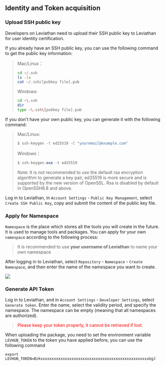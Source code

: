 ## Identity and Token acquisition

### Upload SSH public key

Developers on Leviathan need to upload their SSH public key to Leviathan for user identity certification.

If you already have an SSH public key, you can use the following command to get the public key information:

> Mac/Linux：
>
> ```bash
> cd ~/.ssh
> ls -la
> cat ~/.ssh/[pubkey file].pub
> ```
>
> Windows:
>
> ```bash
> cd ~\.ssh
> dir
> type ~\.ssh\[pubkey file].pub
> ```

If you don't have your own public key, you can generate it with the following command:

> Mac/Linux:
>
> ```bash
> $ ssh-keygen -t ed25519 -C "youremail@example.com"
> ```
>
> Windows：
>
> ```powershell
> $ ssh-keygen.exe -t ed25519
> ```
>
> Note: It is not recommended to use the default rsa encryption algorithm to generate a key pair, ed25519 is more secure and is supported by the new version of OpenSSL. Rsa is disabled by default in OpenSSH8.8 and above.

Log in to Leviathan, in `Account Settings` - `Public Key Management`, select `Create SSH Public Key`, copy and submit the content of the public key file.

### Apply for Namespace

`Namespace` is the place which stores all the tools you will create in the future. It is used to manage tools and packages. You can apply for your own `namespace` according to the following process:

> It is recommended to use **your username of Leviathan** to name your own namespace

After logging in to Leviathan, select `Repository` - `Namespace` - `Create Namespace`, and then enter the name of the namespace you want to create.

![](https://levimg.s3.cn-northwest-1.amazonaws.com.cn/x/%E6%88%AA%E5%B1%8F2022-05-30+20.16.46.png)

### Generate API Token

Log in to Leviathan,  and in `Account Settings` - `Developer Settings`, select `Generate token`. Enter the name, select the validity period, and specify the namespace. The namespace can be empty (meaning that all namespaces are authorized).

> <font color="red">Please keep your token properly, it cannot be retrieved if lost.</font>

When uploading the package, you need to set the environment variable `LEVHUB_TOKEN` to the token you have applied before, you can use the following command

```shell
export LEVHUB_TOKEN=BzkxxxxxxxxxxxxxxxxxxxxxxxxxxxxxxxxxxxxxxxxxxxxxxxxxGgJ
```
